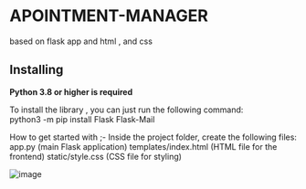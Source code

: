 # APOINTMENT-MANAGER
based on flask app and html , and css

Installing
----------

**Python 3.8 or higher is required**

To install the library , you can just run the following command:<br>
python3 -m pip install Flask Flask-Mail


How to get started with ;-
Inside the project folder, create the following files:
app.py (main Flask application)
templates/index.html (HTML file for the frontend)
static/style.css (CSS file for styling)


![image](https://github.com/PraneetBose/APOINTMENT-MANAGER/assets/94593299/c805df0a-6359-45d5-9bdb-26fca43d2320)



